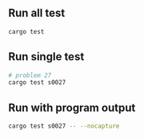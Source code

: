 ## Run all test

```bash
cargo test
```

## Run single test

```bash
# problem 27
cargo test s0027
```

## Run with program output

```bash
cargo test s0027 -- --nocapture
```
